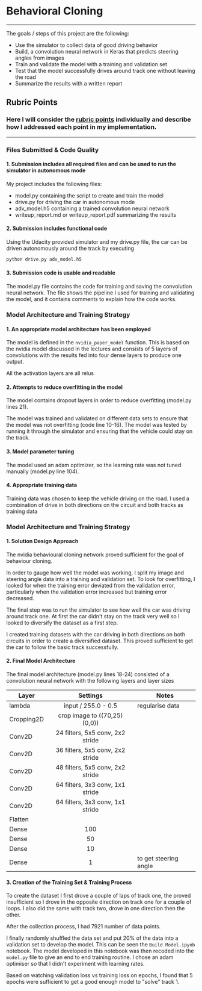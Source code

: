 # **Behavioral Cloning** 

---

The goals / steps of this project are the following:
* Use the simulator to collect data of good driving behavior
* Build, a convolution neural network in Keras that predicts steering angles from images
* Train and validate the model with a training and validation set
* Test that the model successfully drives around track one without leaving the road
* Summarize the results with a written report


[//]: # (Image References)

[image1]: ./examples/placeholder.png "Model Visualization"
[image2]: ./examples/placeholder.png "Grayscaling"
[image3]: ./examples/placeholder_small.png "Recovery Image"
[image4]: ./examples/placeholder_small.png "Recovery Image"
[image5]: ./examples/placeholder_small.png "Recovery Image"
[image6]: ./examples/placeholder_small.png "Normal Image"
[image7]: ./examples/placeholder_small.png "Flipped Image"

## Rubric Points
### Here I will consider the [rubric points](https://review.udacity.com/#!/rubrics/432/view) individually and describe how I addressed each point in my implementation.  

---
### Files Submitted & Code Quality

#### 1. Submission includes all required files and can be used to run the simulator in autonomous mode

My project includes the following files:
* model.py containing the script to create and train the model
* drive.py for driving the car in autonomous mode
* adv_model.h5 containing a trained convolution neural network 
* writeup_report.md or writeup_report.pdf summarizing the results

#### 2. Submission includes functional code
Using the Udacity provided simulator and my drive.py file, the car can be driven autonomously around the track by executing 
```sh
python drive.py adv_model.h5
```

#### 3. Submission code is usable and readable

The model.py file contains the code for training and saving the convolution neural network. The file shows the pipeline I used for training and validating the model, and it contains comments to explain how the code works.

### Model Architecture and Training Strategy

#### 1. An appropriate model architecture has been employed

The model is defined in the `nvidia_paper_model` function. This is based on the nvidia model discussed in the lectures and consists of 5 layers of convolutions with the results fed into four dense layers to produce one output.

All the activation layers are all relus


#### 2. Attempts to reduce overfitting in the model

The model contains dropout layers in order to reduce overfitting (model.py lines 21). 

The model was trained and validated on different data sets to ensure that the model was not overfitting (code line 10-16). The model was tested by running it through the simulator and ensuring that the vehicle could stay on the track.

#### 3. Model parameter tuning

The model used an adam optimizer, so the learning rate was not tuned manually (model.py line 104).

#### 4. Appropriate training data

Training data was chosen to keep the vehicle driving on the road. I used a combination of drive in both directions on the circuit and both tracks as training data

### Model Architecture and Training Strategy

#### 1. Solution Design Approach

The nvidia behavioural cloning network proved sufficient for the goal of behaviour cloning.  

In order to gauge how well the model was working, I split my image and steering angle data into a training and validation set. To look for overfitting, I looked for when the training error deviated from the validation error, particularly when the validation error increased but training error decreased.

The final step was to run the simulator to see how well the car was driving around track one. At first the car didn't stay on the track very well so I looked to diversify the dataset as a first step.

I created training datasets with the car driving in both directions on both circuits in order to create a diversified dataset. This proved sufficient to get the car to follow the basic track successfully.

#### 2. Final Model Architecture

The final model architecture (model.py lines 18-24) consisted of a convolution neural network with the following layers and layer sizes 

| Layer        | Settings           | Notes | 
| ------------- |:-------------:| ----------- |
| lambda      | input / 255.0 - 0.5 | regularise data |
| Cropping2D | crop image to ((70,25) (0,0)) |  |
| Conv2D | 24 filters, 5x5 conv, 2x2 stride |
| Conv2D | 36 filters, 5x5 conv, 2x2 stride |
| Conv2D | 48 filters, 5x5 conv, 2x2 stride |
| Conv2D | 64 filters, 3x3 conv, 1x1 stride |
| Conv2D | 64 filters, 3x3 conv, 1x1 stride |
| Flatten ||
| Dense | 100 |
| Dense | 50 |
| Dense | 10 |
| Dense | 1 | to get steering angle |


#### 3. Creation of the Training Set & Training Process

To create the dataset I first drove a couple of laps of track one, the proved insufficient so I drove in the opposite direction on track one for a couple of loops.
I also did the same with track two, drove in one direction then the other.

After the collection process, I had 7921 number of data points. 

I finally randomly shuffled the data set and put 20% of the data into a validation set to develop the model. This can be seen the `Build Model.ipynb` notebook. The model developed in this notebook was then recoded into the `model.py` file to give an end to end training routine. I chose an adam optimiser so that I didn't experiment with learning rates.

Based on watching validation loss vs training loss on epochs, I found that 5 epochs were sufficient to get a good enough model to "solve" track 1.
